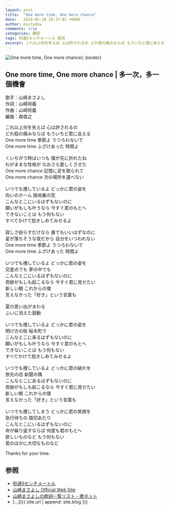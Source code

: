 ```yaml
---
layout: post
title:  "One more time, One more chance"
date:   2018-05-18 20:37:01 +0800
author: mistydew
comments: true
categories: 翻訳
tags: 秒速5センチメートル 歌詞
excerpt: これ以上何を失えば 心は許されるの どれ程の痛みならば もういちど君に会える One more time 季節よ うつろわないで One more time ふざけあった 時間よ
---
```

![One more time, One more chance](https://raw.githubusercontent.com/mistydew/cover/master/misc/One%20more%20time,%20One%20more%20chance.jpg){:.border}

## One more time, One more chance | 多一次，多一個機會

歌手：山崎まさよし<br>
作詞：山崎将義<br>
作曲：山崎将義<br>
編曲：森俊之

これ以上何を失えば 心は許されるの<br>
どれ程の痛みならば もういちど君に会える<br>
One more time 季節よ うつろわないで<br>
One more time ふざけあった 時間よ<br>
<br>
くいちがう時はいつも 僕が先に折れたね<br>
わがままな性格が なおさら愛しくさせた<br>
One more chance 記憶に足を取られて<br>
One more chance 次の場所を選べない<br>
<br>
いつでも捜しているよ どっかに君の姿を<br>
向いのホーム 路地裏の窓<br>
こんなとこにいるはずもないのに<br>
願いがもしも叶うなら 今すぐ君のもとへ<br>
できないことは もう何もない<br>
すべてかけて抱きしめてみせるよ<br>
<br>
寂しさ紛らすだけなら 誰でもいいはずなのに<br>
星が落ちそうな夜だから 自分をいつわれない<br>
One more time 季節よ うつろわないで<br>
One more time ふざけあった 時間よ<br>
<br>
いつでも捜しているよ どっかに君の姿を<br>
交差点でも 夢の中でも<br>
こんなとこにいるはずもないのに<br>
奇跡がもしも起こるなら 今すぐ君に見せたい<br>
新しい朝 これからの僕<br>
言えなかった「好き」という言葉も<br>
<br>
夏の思い出がまわる<br>
ふいに消えた鼓動<br>
<br>
いつでも捜しているよ どっかに君の姿を<br>
明け方の街 桜木町で<br>
こんなとこに来るはずもないのに<br>
願いがもしも叶うなら 今すぐ君のもとへ<br>
できないことは もう何もない<br>
すべてかけて抱きしめてみせるよ<br>
<br>
いつでも捜しているよ どっかに君の破片を<br>
旅先の店 新聞の隅<br>
こんなとこにあるはずもないのに<br>
奇跡がもしも起こるなら 今すぐ君に見せたい<br>
新しい朝 これからの僕<br>
言えなかった「好き」という言葉も<br>
<br>
いつでも捜してしまう どっかに君の笑顔を<br>
急行待ちの 踏切あたり<br>
こんなとこにいるはずもないのに<br>
命が繰り返すならば 何度も君のもとへ<br>
欲しいものなど もう何もない<br>
君のほかに大切なものなど

Thanks for your time.

## 参照
* [秒速5センチメートル](https://www.cwfilms.jp/5cm)
* [山崎まさよし Official Web Site](http://www.office-augusta.com/yama)
* [山崎まさよしの歌詞一覧リスト - 歌ネット](https://www.uta-net.com/artist/2503)
* [...]({{ site.url | append: site.blog }})
